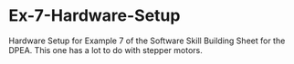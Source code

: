 # Ex-7-Hardware-Setup
Hardware Setup for Example 7 of the Software Skill Building Sheet for the DPEA. This one has a lot to do with stepper motors.

